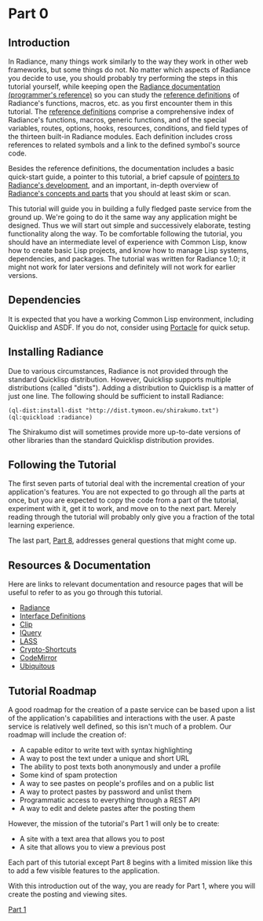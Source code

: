 # Part 0
## Introduction
In Radiance, many things work similarly to the way they work in other web frameworks, but some things do not. No matter which aspects of Radiance you decide to use, you should probably try performing the steps in this tutorial yourself, while keeping open the [Radiance documentation (programmer's reference)](https://shirakumo.org/docs/radiance) so you can study the [reference definitions](https://shirakumo.org/docs/radiance/#index) of Radiance's functions, macros, etc. as you first encounter them in this tutorial. The [reference definitions](https://shirakumo.org/docs/radiance/#index) comprise a comprehensive index of Radiance's functions, macros, generic functions, and of the special variables, routes, options, hooks, resources, conditions, and field types of the thirteen built-in Radiance modules. Each definition includes cross references to related symbols and a link to the defined symbol's source code.

Besides the reference definitions, the documentation includes a basic quick-start guide, a pointer to this tutorial, a brief capsule of [pointers to Radiance's development](https://shirakumo.org/docs/radiance/#system), and an important, in-depth overview of [Radiance's concepts and parts](https://shirakumo.org/docs/radiance/#1._radiance_concepts_&_parts) that you should at least skim or scan.

This tutorial will guide you in building a fully fledged paste service from the ground up. We're going to do it the same way any application might be designed. Thus we will start out simple and successively elaborate, testing functionality along the way. To be comfortable following the tutorial, you should have an intermediate level of experience with Common Lisp, know how to create basic Lisp projects, and know how to manage Lisp systems, dependencies, and packages. The tutorial was written for Radiance 1.0; it might not work for later versions and definitely will not work for earlier versions.

## Dependencies
It is expected that you have a working Common Lisp environment, including Quicklisp and ASDF. If you do not, consider using [Portacle](https://shinmera.com/docs/portacle) for quick setup.

## Installing Radiance
Due to various circumstances, Radiance is not provided through the standard Quicklisp distribution. However, Quicklisp supports multiple distributions (called "dists"). Adding a distribution to Quicklisp is a matter of just one line. The following should be sufficient to install Radiance:

```common-lisp
(ql-dist:install-dist "http://dist.tymoon.eu/shirakumo.txt")
(ql:quickload :radiance)
```

The Shirakumo dist will sometimes provide more up-to-date versions of other libraries than the standard Quicklisp distribution provides.

## Following the Tutorial
The first seven parts of tutorial deal with the incremental creation of your application's features. You are not expected to go through all the parts at once, but you are expected to copy the code from a part of the tutorial, experiment with it, get it to work, and move on to the next part. Merely reading through the tutorial will probably only give you a fraction of the total learning experience.

The last part, [Part 8](Part%208.md), addresses general questions that might come up.

## Resources & Documentation
Here are links to relevant documentation and resource pages that will be useful to refer to as you go through this tutorial.

* [Radiance](https://shirakumo.org/docs/radiance)
* [Interface Definitions](https://shirakumo.org/project/radiance/blob/master/standard-interfaces.lisp)
* [Clip](https://shinmera.com/docs/clip)
* [lQuery](https://shinmera.com/docs/lquery)
* [LASS](https://shinmera.com/docs/LASS)
* [Crypto-Shortcuts](https://shinmera.com/docs/crypto-shortcuts)
* [CodeMirror](http://codemirror.net/doc/manual.html)
* [Ubiquitous](https://shinmera.com/docs/ubiquitous)

## Tutorial Roadmap
A good roadmap for the creation of a paste service can be based upon a list of the application's capabilities and interactions with the user. A paste service is relatively well defined, so this isn't much of a problem. Our roadmap will include the creation of:

* A capable editor to write text with syntax highlighting
* A way to post the text under a unique and short URL
* The ability to post texts both anonymously and under a profile
* Some kind of spam protection
* A way to see pastes on people's profiles and on a public list
* A way to protect pastes by password and unlist them
* Programmatic access to everything through a REST API
* A way to edit and delete pastes after the posting them

However, the mission of the tutorial's Part 1 will only be to create:

* A site with a text area that allows you to post
* A site that allows you to view a previous post

Each part of this tutorial except Part 8 begins with a limited mission like this to add a few visible features to the application.

With this introduction out of the way, you are ready for Part 1, where you will create the posting and viewing sites.

[Part 1](Part%201.md)
